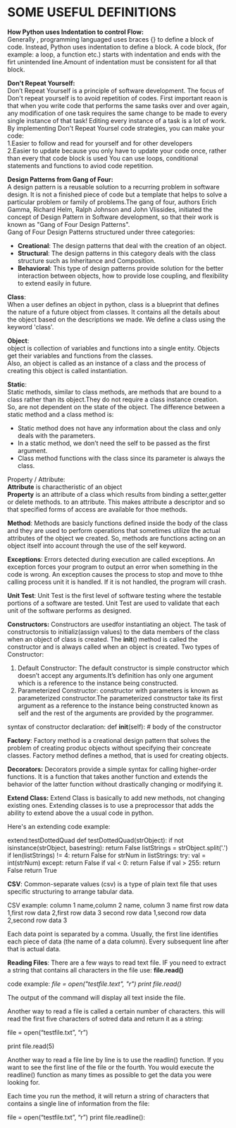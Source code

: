 # SOME USEFUL DEFINITIONS 

**How Python uses Indentation to control Flow:**  
Generally , programming languaged uses braces {} to define a block of code. Instead, Python uses indentation to define a block. A code block, 
(for example: a loop, a function etc.) starts with indentation and ends with the firt unintended line.Amount of indentation must be consistent 
for all that block.
 
**Don't Repeat Yourself:**  
Don’t Repeat Yourself is a principle of software development. The focus of Don't repeat yourself is to avoid repetition of codes. 
First important reaon is that when you write code that performs the same tasks over and over again, any modification of one task requires 
the same change to be made to every single instance of that task! Editing every instance of a task is a lot of work.
By implementing Don't Repeat Yoursel code strategies, you can make your code:  
 1.Easier to follow and read for yourself and for other developers  
 2.Easier to update because you only have to update your code once, rather than every that code block is used
You can use loops, conditional statements and functions to aviod code repetition. 

**Design Patterns from Gang of Four:**  
A design pattern is a reusable solution to a recurring problem in software design. It is not a finished piece of code but a template that 
helps to solve a particular problem or family of problems.The gang of four, authors Erich Gamma, Richard Helm, Ralph Johnson and John Vlissides, initiated the concept of Design Pattern in Software 
development, so that their work is known as "Gang of Four Design Patterns".  
Gang of Four Design Patterns structured under three categories:  
* **Creational**: The design patterns that deal with the creation of an object.  
* **Structural**: The design patterns in this category deals with the class structure such as Inheritance and Composition.  
* **Behavioral**: This type of design patterns provide solution for the better interaction between objects, how to provide lose coupling, and 
flexibility to extend easily in future.

**Class**:  
When a user defines an object in python, class is a blueprint that defines the nature of a future object from classes. It contains   all the details about the object based on the descriptions we made. We define a class using the keyword 'class'.

**Object**:  
object is collection of variables and functions into a single entity. Objects get their variables and functions from the classes.  
Also, an object is called as an instance of a class and the process of creating this object is called instantiation.

**Static**:  
Static methods, similar to class methods, are methods that are bound to a class rather than its object.They do not require a class   instance creation. So, are not dependent on the state of the object. 
The difference between a static method and a class method is:  
* Static method does not have any information about the class and only deals with the parameters.  
* In a static method, we don’t need the self to be passed as the first argument.  
* Class method functions with the class since its parameter is always the class.  


Property / Attribute:  
**Attribute** is charactheristic of an object  
**Property** is an attribute of a class which results from binding a setter,getter or delete methods. to an attribute. This makes   attribute a descriptor and so that specified forms of access are available for thoe methods.  
  
**Method**: 
Methods are basicly functions defined inside the body of the class and they are used to perform operations that sometimes utilize the actual attributes of the object we created. So, methods are functions acting on an object itself into account through the use of the self keyword.

**Exceptions**:
Errors detected during execution are called exceptions. An exception forces your program to output an error when something in the code is wrong. An exception causes the process to stop and move to thhe calling process unit it is handled. If it is not handled, the program will crash. 

**Unit Test**:
Unit Test is the first level of software testing where the testable portions of a software are tested. Unit Test are used to validate that each unit of the software performs as designed. 

**Constructors:**
Constructors are usedfor instantiating an object. The task of constructorsis to initializ(assign values) to the data members of the class when an object of class is created. The __init__() method is called the constructor and is always called when an object is created. 
Two types of Constructor:
1. Default Constructor: The default constructor is simple constructor which doesn’t accept any arguments.It’s definition has only one argument which is a reference to the instance being constructed.
2. Parameterized Constructor: constructor with parameters is known as parameterized constructor.The parameterized constructor take its first argument as a reference to the instance being constructed known as self and the rest of the arguments are provided by the programmer.

syntax of constructor declaration:
def __init__(self):
    # body of the constructor
    
**Factory**:
Factory method is a creational design pattern that solves the problem of creating produc objects without specifying their concreate classes. Factory method defines a method, that is used for creating objects. 

**Decorators:**
Decorators provide a simple syntax for calling higher-order functions. It is a function that takes another function and extends the behavior of the latter function without drastically changing or modifying it.

**Extend Class:**
Extend Class is basically to add new methods, not changing existing ones. Extending classes is to use a preprocessor that adds the ability to extend above the a usual code in python.

Here's an extending code example:

extend:testDottedQuad
def testDottedQuad(strObject):
    if not isinstance(strObject, basestring): return False
    listStrings = strObject.split('.')
    if len(listStrings) != 4: return False
    for strNum in listStrings:
        try:    val = int(strNum)
        except: return False
        if val < 0: return False
        if val > 255: return False
    return True
    
**CSV**:
Common-separate values (csv) is a type of plain text file that uses specific structuring to arrange tabular data. 

CSV example:
column 1 name,column 2 name, column 3 name
first row data 1,first row data 2,first row data 3
second row data 1,second row data 2,second row data 3

Each data point is separated by a comma. Usually, the first line identifies each piece of data (the name of a data column). Every subsequent line after that is actual data.

**Reading Files**:
There are a few ways to read text file. IF you need to extract a string that contains all characters in the file use: **file.read()**

code example: *file = open("testfile.text", "r")
              print file.read()*
              
The output of the command will display all text inside the file.

Another way to read a file is called a certain number of characters. this will read the first five characters of sotred data and return it as a string:

file = open(“testfile.txt”, “r”)
 
print file.read(5) 

Another way to read a file line by line is to use the readlin() function. If you want to see the first line of the file or the fourth. You would execute the readline() function as many times as possible to get the data you were looking for. 

Each time you run the method, it will return a string of characters that contains a single line of information from the file:

file = open(“testfile.txt”, “r”) 
print file.readline(): 
    
